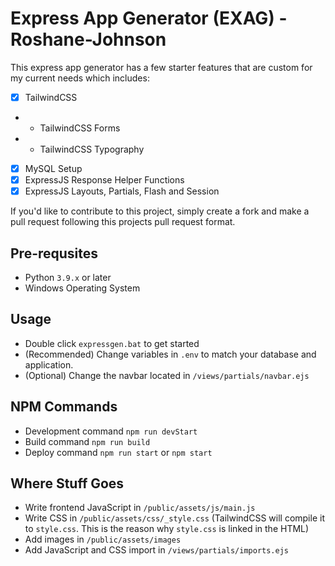 # Express App Generator (EXAG) - Roshane-Johnson

This express app generator has a few starter features that are custom for my current needs which includes:

- [x] TailwindCSS
- - TailwindCSS Forms
- - TailwindCSS Typography
- [x] MySQL Setup
- [x] ExpressJS Response Helper Functions
- [x] ExpressJS Layouts, Partials, Flash and Session

If you'd like to contribute to this project, simply create a fork and make a pull request following this projects pull request format.

## Pre-requsites

- Python `3.9.x` or later
- Windows Operating System

## Usage

- Double click `expressgen.bat` to get started
- (Recommended) Change variables in `.env` to match your database and application.
- (Optional) Change the navbar located in `/views/partials/navbar.ejs`

## NPM Commands

- Development command `npm run devStart`
- Build command `npm run build`
- Deploy command `npm run start` or `npm start`

## Where Stuff Goes

- Write frontend JavaScript in `/public/assets/js/main.js`
- Write CSS in `/public/assets/css/_style.css` (TailwindCSS will compile it to `style.css`. This is the reason why `style.css` is linked in the HTML)
- Add images in `/public/assets/images`
- Add JavaScript and CSS import in `/views/partials/imports.ejs`
